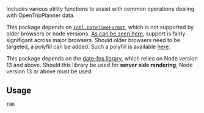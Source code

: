 Includes various utility functions to assist with common operations dealing with OpenTripPlanner data.

This package depends on [`Intl.DateTimeFormat`](https://developer.mozilla.org/en-US/docs/Web/JavaScript/Reference/Global_Objects/Intl/DateTimeFormat), which is not supported by older browsers or node versions. [As can be seen here](https://caniuse.com/?search=Intl.DateTimeFormat), support is fairly signifigant across major browsers. Should older browsers need to be targeted, a polyfill can be added. Such a polyfill is available [here](https://formatjs.io/docs/polyfills/intl-datetimeformat/).

This package depends on the [date-fns library](https://date-fns.org), which relies on Node version 13 and above. Should this library be used for **server side rendering**, Node version 13 or above must be used.

## Usage

```
TBD
```
